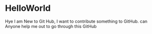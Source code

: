 # HelloWorld
Hye I am New to Git Hub, I want to contribute something to GitHub. can Anyone help me out to go through this GitHub
